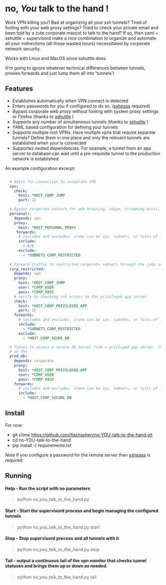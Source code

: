 # no, *You* talk to the hand !

Work VPN killing you? Bad at organizing all your ssh tunnels? Tired of fooling with your web proxy settings? Tried to check your private email and been told by a cute corporate mascot to talk to the hand? If so, then yaml + sshuttle + supervisord make a nice combination to organize and automate all your indirections (all those wasted hours) necessitated by corporate network security. 

Works with Linux and MacOS since sshuttle does.

(I'm going to ignore whatever technical differences between tunnels, proxies forwards and just lump them all into 'tunnels')


## Features

- Establishes automatically when VPN connect is detected
- Enters passwords for you if configured to do so. ([sshpass](https://gist.github.com/arunoda/7790979) required)
- Bypass corporate web proxy without fooling with system proxy settings or Firefox (thanks to [sshuttle](https://github.com/sshuttle/sshuttle) )
- Supports any number of simultaneous tunnels (thanks to [sshuttle](https://github.com/sshuttle/sshuttle) )
- YAML based configuration for defining your tunnels
- Supports multiple root VPNs. Have multiple vpns that require separate tunnels? Define them in one place and only the relevant tunnels are established when your is connected
- Supportes nested dependencies. For example, a tunnel from an app server to database can wait until a pre-requisite tunnel to the production network is established


An example configuration excerpt:

```yaml

  # Watch for connection to corporate VPN
  vpn:
    check:
      host: *HOST_CORP_JUMP
      port: 22

  # Bypass corporate network for web browsing, skype, streaming music, etc.
  personal:
    depends: vpn
    proxy:
      host: *HOST_PERSONAL_PROXY
     forwards:
      # includes and excludes. items can be ips, subnets, or lists of ip/subnets.
      include:
        - 0/0
      exclude:
        - *SUBNETS_CORP_RESTRICTED
        
  # Forward traffic to restricted corporate subnets through the jump server.
  corp_restricted:
    depends: vpn
    proxy:
      host: *HOST_CORP_JUMP
      user: *CORP_USER
      pass: *CORP_PASS
    # verify by checking ssh access to the privileged app server
    check:
      host: *HOST_CORP_PRIVILEGED_APP
      port: 22
    forwards:
      # includes and excludes. items can be ips, subnets, or lists of ip/subnets.
      include:
        - *SUBNETS_CORP_RESTRICTED
      exclude:
        - *HOST_CORP_SEURE_DB

  # Tunnel to access a secure db server from a privliged app server. This tunnel depends 
  # on the 
  prod_db:
    depends: corporate
    proxy:
      host: *HOST_CORP_PRIVILEGED_APP
      user: *CORP_USER
      pass: *CORP_PASS
    forwards:
      # includes and excludes. items can be ips, subnets, or lists of ip/subnets.
      include:
        - *HOST_CORP_SECURE_DB
```


## Install

For now:

- git clone https://github.com/flashashen/no-YOU-talk-to-the-hand.git
- cd no-YOU-talk-to-the-hand
- pip install -r requirements.txt

*Note* If you configure a password for the remote server then [sshpass](https://gist.github.com/arunoda/7790979) is required

## Running

#### Help - Run the script with no parameters 

>python no_you_talk_to_the_hand.py

#### Start - Start the supervisord process and begin managing the configured tunnels

>python no_you_talk_to_the_hand.py start

#### Stop - Stop supervisord process and all tunnels with it

>python no_you_talk_to_the_hand.py stop

#### Tail - output a continuous tail of the vpn monitor that checks tunnel statuses and brings them up or down as needed.

>python no_you_talk_to_the_hand.py tail